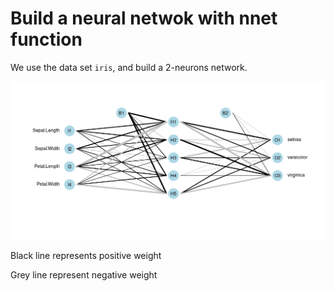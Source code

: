# Build a neural netwok with nnet function

We use the data set `iris`, and build a 2-neurons network.

<p align="center"><img src="neural_network.png" width="600"></p>

Black line represents positive weight

Grey line represent negative weight